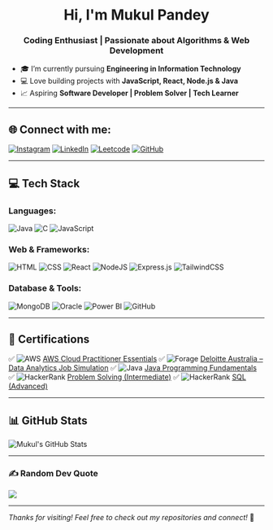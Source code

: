 <h1 align="center">Hi, I'm Mukul Pandey</h1>
<h3 align="center">Coding Enthusiast | Passionate about Algorithms & Web Development</h3>

- 🎓 I’m currently pursuing **Engineering in Information Technology**
- 💻 Love building projects with **JavaScript, React, Node.js & Java**
- 📈 Aspiring **Software Developer | Problem Solver | Tech Learner**

---

## 🌐 Connect with me:

[![Instagram](https://img.shields.io/badge/Instagram-%23E4405F.svg?logo=Instagram&logoColor=white)](https://instagram.com/__mukul.pandey) [![LinkedIn](https://img.shields.io/badge/LinkedIn-%230077B5.svg?logo=linkedin&logoColor=white)](http://www.linkedin.com/in/mukul-pandey-097883290)
[![Leetcode](https://img.shields.io/badge/Leetcode-%23E5555F.svg?logo=Leetcode&logoColor=white)](https://leetcode.com/mukulpandey16/)
[![GitHub](https://img.shields.io/badge/GitHub-%2320232a.svg?logo=GitHub&logoColor=white)](https://github.com/Mukulpandey1612)


---

## 💻 Tech Stack

### Languages:
![Java](https://img.shields.io/badge/Java-%23ED8B00.svg?style=for-the-badge&logo=openjdk&logoColor=white)
![C](https://img.shields.io/badge/C-%2300599C.svg?style=for-the-badge&logo=c&logoColor=white)
![JavaScript](https://img.shields.io/badge/JavaScript-%23323330.svg?style=for-the-badge&logo=javascript&logoColor=%23F7DF1E)

### Web & Frameworks:
![HTML](https://img.shields.io/badge/HTML5-%23E34F26.svg?style=for-the-badge&logo=html5&logoColor=white)
![CSS](https://img.shields.io/badge/CSS3-%231572B6.svg?style=for-the-badge&logo=css3&logoColor=white)
![React](https://img.shields.io/badge/React-%2320232a.svg?style=for-the-badge&logo=react&logoColor=%2361DAFB)
![NodeJS](https://img.shields.io/badge/Node.js-6DA55F?style=for-the-badge&logo=node.js&logoColor=white)
![Express.js](https://img.shields.io/badge/Express.js-%23404d59.svg?style=for-the-badge&logo=express&logoColor=%2361DAFB)
![TailwindCSS](https://img.shields.io/badge/TailwindCSS-%2338B2AC.svg?style=for-the-badge&logo=tailwind-css&logoColor=white)

### Database & Tools:
![MongoDB](https://img.shields.io/badge/MongoDB-%234ea94b.svg?style=for-the-badge&logo=mongodb&logoColor=white)
![Oracle](https://img.shields.io/badge/Oracle-%23F80000.svg?style=for-the-badge&logo=oracle&logoColor=white)
![Power BI](https://img.shields.io/badge/PowerBI-F2C811?style=for-the-badge&logo=powerbi&logoColor=black)
![GitHub](https://img.shields.io/badge/GitHub-%23121011.svg?style=for-the-badge&logo=github&logoColor=white)

---

## 📜 Certifications

✅ ![AWS](https://img.shields.io/badge/AWS-%23FF9900.svg?logo=amazon-aws&logoColor=white) [AWS Cloud Practitioner Essentials](https://drive.google.com/file/d/1AeogV_L_Dcqh7RSVOwSYNT4KcRa1PDVq/view?usp=sharing)
✅ ![Forage](https://img.shields.io/badge/Forage-%2300C7B7.svg?style=flat&logo=forage&logoColor=white) [Deloitte Australia – Data Analytics Job Simulation](https://forage-uploads-prod.s3.amazonaws.com/completion-certificates/9PBTqmSxAf6zZTseP/io9DzWKe3PTsiS6GG_9PBTqmSxAf6zZTseP_5B3FGtMn2fsqW8uFW_1746378693886_completion_certificate.pdf)
✅ ![Java](https://img.shields.io/badge/Java%20Fundamentals-%23ED8B00.svg?logo=openjdk&logoColor=white) [Java Programming Fundamentals](https://drive.google.com/file/d/1XrsirFzfOMbxZFGTJI8WflfHdW22NLmb/view?usp=drivesdk)
✅ ![HackerRank](https://img.shields.io/badge/HackerRank%20Problem%20Solving-%232EC866.svg?logo=hackerrank&logoColor=white) [Problem Solving (Intermediate)](https://www.hackerrank.com/certificates/55de4892e3a8)
✅ ![HackerRank](https://img.shields.io/badge/HackerRank%20SQL%20Advanced-%232EC866.svg?logo=hackerrank&logoColor=white) [SQL (Advanced)](https://www.hackerrank.com/certificates/7ac561466b3a)

---

## 📊 GitHub Stats

![Mukul's GitHub Stats](https://github-readme-stats.vercel.app/api?username=Mukulpandey1612&show_icons=true&theme=tokyonight&hide_border=true)

---

### ✍️ Random Dev Quote

![](https://quotes-github-readme.vercel.app/api?type=horizontal&theme=tokyonight)

---

_Thanks for visiting! Feel free to check out my repositories and connect!_ 🙌
